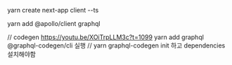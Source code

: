 yarn create next-app client --ts

yarn add @apollo/client graphql

// codegen https://youtu.be/XOiTrpLLM3c?t=1099
yarn add graphql @graphql-codegen/cli
실행 // yarn graphql-codegen init
하고 dependencies 설치해야함
